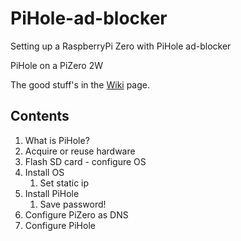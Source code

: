 # PiHole-ad-blocker
Setting up a RaspberryPi Zero with PiHole ad-blocker 

PiHole on a PiZero 2W

The good stuff's in the [Wiki](https://github.com/BogdanAlinTudorache/PiHole-ad-blocker/wiki) page.

## Contents

1. What is PiHole?
2. Acquire or reuse hardware
3. Flash SD card - configure OS
4. Install OS
    1. Set static ip
5. Install PiHole
    1. Save password!
6. Configure PiZero as DNS
7. Configure PiHole

